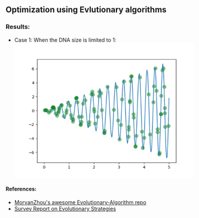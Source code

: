 ## Optimization using Evlutionary algorithms


### Results:


* Case 1: When the DNA size is limited to 1:
![Evolution](figs/size_1_DNA/evolution.gif)


#### References:
* [MorvanZhou's awesome Evolutionary-Algorithm repo](https://github.com/MorvanZhou/Evolutionary-Algorithm)
* [Survey Report on Evolutionary Strategies](http://www.cmap.polytechnique.fr/~nikolaus.hansen/es-overview-2015.pdf)
